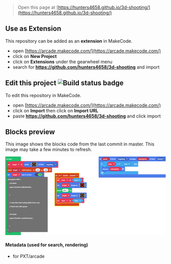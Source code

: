  


> Open this page at [https://hunters4658.github.io/3d-shooting/](https://hunters4658.github.io/3d-shooting/)

## Use as Extension

This repository can be added as an **extension** in MakeCode.

* open [https://arcade.makecode.com/](https://arcade.makecode.com/)
* click on **New Project**
* click on **Extensions** under the gearwheel menu
* search for **https://github.com/hunters4658/3d-shooting** and import

## Edit this project ![Build status badge](https://github.com/hunters4658/3d-shooting/workflows/MakeCode/badge.svg)

To edit this repository in MakeCode.

* open [https://arcade.makecode.com/](https://arcade.makecode.com/)
* click on **Import** then click on **Import URL**
* paste **https://github.com/hunters4658/3d-shooting** and click import

## Blocks preview

This image shows the blocks code from the last commit in master.
This image may take a few minutes to refresh.

![A rendered view of the blocks](https://github.com/hunters4658/3d-shooting/raw/master/.github/makecode/blocks.png)

#### Metadata (used for search, rendering)

* for PXT/arcade
<script src="https://makecode.com/gh-pages-embed.js"></script><script>makeCodeRender("{{ site.makecode.home_url }}", "{{ site.github.owner_name }}/{{ site.github.repository_name }}");</script>
